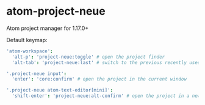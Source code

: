 # atom-project-neue

Atom project manager for 1.17.0+


Default keymap:

```cson
'atom-workspace':
  'alt-p': 'project-neue:toggle' # open the project finder
  'alt-tab': 'project-neue:last' # switch to the previous recently used project

'.project-neue input':
  'enter': 'core:confirm' # open the project in the current window

'.project-neue atom-text-editor[mini]':
  'shift-enter': 'project-neue:alt-confirm' # open the project in a new window
```
